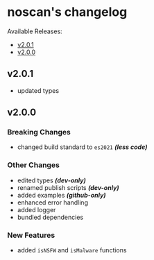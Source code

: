 # noscan's changelog

Available Releases:

- [v2.0.1](#v201)
- [v2.0.0](#v200)

## v2.0.1

- updated types

## v2.0.0

### Breaking Changes

- changed build standard to `es2021` ***(less code)***

### Other Changes

- edited types ***(dev-only)***
- renamed publish scripts ***(dev-only)***
- added examples ***(github-only)***
- enhanced error handling
- added logger
- bundled dependencies

### New Features

- added `isNSFW` and `isMalware` functions